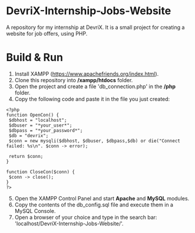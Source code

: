 # DevriX-Internship-Jobs-Website
A repository for my internship at DevriX. It is a small project for creating a website for job offers, using PHP.

# Build & Run
1. Install XAMPP (https://www.apachefriends.org/index.html).
2. Clone this repository into __/xampp/htdocs__ folder.
3. Open the project and create a file 'db_connection.php' in the __/php__ folder.
4. Copy the following code and paste it in the file you just created:
  ```
  <?php
  function OpenCon() {
   $dbhost = "localhost";
   $dbuser = "*your_user*";
   $dbpass = "*your_password*";
   $db = "devrix";
   $conn = new mysqli($dbhost, $dbuser, $dbpass,$db) or die("Connect failed: %s\n". $conn -> error);

   return $conn;
  }

  function CloseCon($conn) {
   $conn -> close();
  }
?>
```
5. Open the XAMPP Control Panel and start __Apache__ and __MySQL__ modules.
6. Copy the contents of the db_config.sql file and execute them in a MySQL Console.
7. Open a browser of your choice and type in the search bar: 'localhost/DevriX-Internship-Jobs-Website/'.
